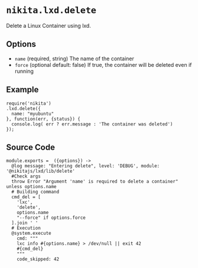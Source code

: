 
# `nikita.lxd.delete`

Delete a Linux Container using lxd.

## Options

* `name` (required, string)
  The name of the container
* `force` (optional default: false)
  If true, the container will be deleted even if running

## Example

```
require('nikita')
.lxd.delete({
  name: "myubuntu"
}, function(err, {status}) {
  console.log( err ? err.message : 'The container was deleted')
});
```

## Source Code

    module.exports =  ({options}) ->
      @log message: "Entering delete", level: 'DEBUG', module: '@nikitajs/lxd/lib/delete'
      #Check args
      throw Error "Argument 'name' is required to delete a container" unless options.name
      # Building command
      cmd_del = [
        'lxc',
        'delete',
        options.name
        "--force" if options.force
      ].join ' '
      # Execution
      @system.execute
        cmd: """
        lxc info #{options.name} > /dev/null || exit 42
        #{cmd_del}
        """
        code_skipped: 42

